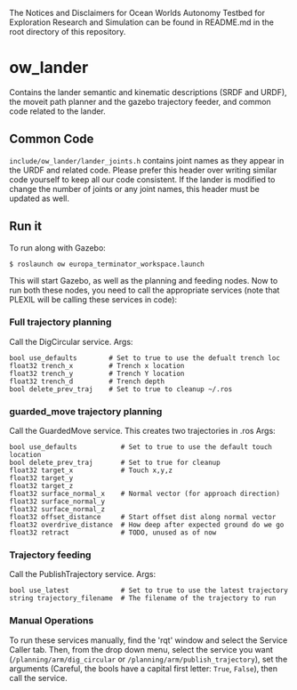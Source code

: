 The Notices and Disclaimers for Ocean Worlds Autonomy Testbed for Exploration
Research and Simulation can be found in README.md in the root directory of
this repository.

ow_lander
=========
Contains the lander semantic and kinematic descriptions (SRDF and URDF), the
moveit path planner and the gazebo trajectory feeder, and common code related
to the lander.

Common Code
-----------
`include/ow_lander/lander_joints.h` contains joint names as they appear in the
URDF and related code. Please prefer this header over writing similar code
yourself to keep all our code consistent. If the lander is modified to change
the number of joints or any joint names, this header must be updated as well.

Run it
------
To run along with Gazebo:

`$ roslaunch ow europa_terminator_workspace.launch`

This will start Gazebo, as well as the planning and feeding nodes. Now to run
both these nodes, you need to call the appropriate services (note that PLEXIL
will be calling these services in code):

### Full trajectory planning
Call the DigCircular service. Args:
```
bool use_defaults        # Set to true to use the defualt trench loc
float32 trench_x         # Trench x location
float32 trench_y         # Trench Y location
float32 trench_d         # Trench depth
bool delete_prev_traj    # Set to true to cleanup ~/.ros
```

### guarded_move trajectory planning
Call the GuardedMove service. This creates two trajectories in .ros Args:
```
bool use_defaults           # Set to true to use the default touch location
bool delete_prev_traj       # Set to true for cleanup
float32 target_x            # Touch x,y,z
float32 target_y
float32 target_z
float32 surface_normal_x    # Normal vector (for approach direction)
float32 surface_normal_y
float32 surface_normal_z
float32 offset_distance     # Start offset dist along normal vector
float32 overdrive_distance  # How deep after expected ground do we go
float32 retract             # TODO, unused as of now
```

### Trajectory feeding
Call the PublishTrajectory service. Args:
```
bool use_latest             # Set to true to use the latest trajectory 
string trajectory_filename  # The filename of the trajectory to run
```

### Manual Operations
To run these services manually, find the 'rqt' window and select the Service
Caller tab. Then, from the drop down menu, select the service you want
(`/planning/arm/dig_circular` or `/planning/arm/publish_trajectory`), set the
arguments (Careful, the bools have a capital first letter: `True`, `False`),
then call the service.

